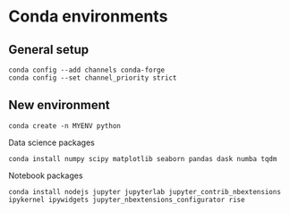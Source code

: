 # Conda environments

## General setup

```shell
conda config --add channels conda-forge
conda config --set channel_priority strict 
```

## New environment

```shell
conda create -n MYENV python
```

Data science packages
```shell
conda install numpy scipy matplotlib seaborn pandas dask numba tqdm
```

Notebook packages
```shell
conda install nodejs jupyter jupyterlab jupyter_contrib_nbextensions ipykernel ipywidgets jupyter_nbextensions_configurator rise
```
